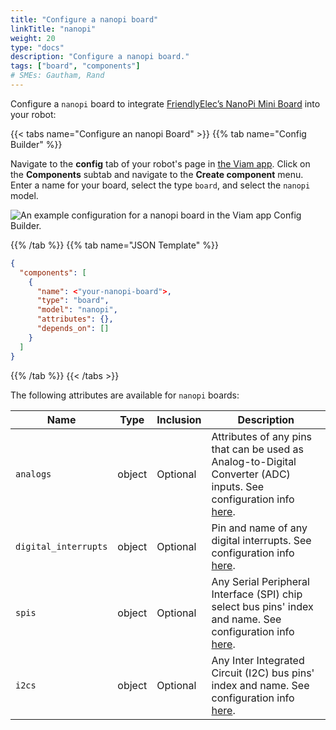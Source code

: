 ```yaml
---
title: "Configure a nanopi board"
linkTitle: "nanopi"
weight: 20
type: "docs"
description: "Configure a nanopi board."
tags: ["board", "components"]
# SMEs: Gautham, Rand
---
```


Configure a `nanopi` board to integrate [FriendlyElec’s NanoPi Mini Board](https://www.friendlyelec.com/index.php?route=product/category&path=69) into your robot:

{{< tabs name="Configure an nanopi Board" >}}
{{% tab name="Config Builder" %}}

Navigate to the **config** tab of your robot's page in [the Viam app](https://app.viam.com).
Click on the **Components** subtab and navigate to the **Create component** menu.
Enter a name for your board, select the type `board`, and select the `nanopi` model.

![An example configuration for a nanopi board in the Viam app Config Builder.](../img/nanopi-ui-config.png)

{{% /tab %}}
{{% tab name="JSON Template" %}}

```json {class="line-numbers linkable-line-numbers"}
{
  "components": [
    {
      "name": <"your-nanopi-board">,
      "type": "board",
      "model": "nanopi",
      "attributes": {},
      "depends_on": []
    }
  ]
}
```

{{% /tab %}}
{{< /tabs >}}

The following attributes are available for `nanopi` boards:

| Name | Type | Inclusion | Description |
| ---- | ---- | --------- | ----------- |
| `analogs` | object | Optional | Attributes of any pins that can be used as Analog-to-Digital Converter (ADC) inputs. See configuration info [here](/components/board/#analogreader). |
| `digital_interrupts` | object | Optional | Pin and name of any digital interrupts. See configuration info [here](/components/board/#digital-interrupts). |
| `spis` | object | Optional | Any Serial Peripheral Interface (SPI) chip select bus pins' index and name. See configuration info [here](/components/board/#spi-buses). |
| `i2cs` | object | Optional | Any Inter Integrated Circuit (I2C) bus pins' index and name. See configuration info [here](/components/board/#i2cs). |

